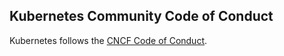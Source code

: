 ## Kubernetes Community Code of Conduct

Kubernetes follows the [CNCF Code of Conduct](https://github.com/cncf/foundation/blob/master/code-of-conduct.md).
